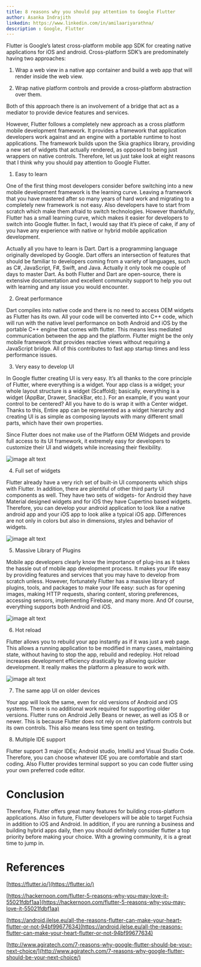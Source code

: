 ```yaml
---
title: 8 reasons why you should pay attention to Google Flutter
author: Asanka Indrajith
linkedin: https://www.linkedin.com/in/amilaariyarathna/
description : Google, Flutter
---
```


Flutter is Google’s latest cross-platform mobile app SDK for creating native applications for iOS and android. Cross-platform SDK’s are predominately having two approaches:

1. Wrap a web view in a native app container and build a web app that will render inside the web view.

2. Wrap native platform controls and provide a cross-platform abstraction over them.

Both of this approach there is an involvement of a bridge that act as a mediator to provide device features and services.

However, Flutter follows a completely new approach as a cross platform mobile development framework. It provides a framework that application developers work against and an engine with a portable runtime to host applications. The framework builds upon the Skia graphics library, providing a new set of widgets that actually rendered, as opposed to being just wrappers on native controls. Therefore, let us just take look at eight reasons that I think why you should pay attention to Google Flutter.

1. Easy to learn

One of the first thing most developers consider before switching into a new mobile development framework is the learning curve. Leaving a framework that you have mastered after so many years of hard work and migrating to a completely new framework is not easy. Also developers have to start from scratch which make them afraid to switch technologies. However thankfully, Flutter has a small learning curve, which makes it easier for developers to switch into Google flutter. In fact, I would say that it’s piece of cake, if any of you have any experience with native or hybrid mobile application development. 

Actually all you have to learn is Dart. Dart is a programming language originally developed by Google. Dart offers an intersection of features that should be familiar to developers coming from a variety of languages, such as C#, JavaScript, F#, Swift, and Java. Actually it only took me couple of days to master Dart. As both Flutter and Dart are open-source, there is extensive documentation and excellent community support to help you out with learning and any issue you would encounter.

2. Great performance

Dart compiles into native code and there is no need to access OEM widgets as Flutter has its own. All your code will be converted into C++ code, which will run with the native level performance on both Android and iOS by the portable C++ engine that comes with flutter. This means less mediated communication between the app and the platform. Flutter might be the only mobile framework that provides reactive views without requiring a JavaScript bridge. All of this contributes to fast app startup times and less performance issues.

3. Very easy to develop UI

In Google flutter creating UI is very easy. It’s all thanks to the core principle of Flutter, where everything is a widget. Your app class is a widget; your whole layout structure is a widget (Scaffold); basically, everything is a widget (AppBar, Drawer, SnackBar, etc.). For an example, if you want your control to be centered? All you have to do is wrap it with a Center widget. Thanks to this, Entire app can be represented as a widget hierarchy and creating UI is as simple as composing layouts with many different small parts, which have their own properties.

Since Flutter does not make use of the Platform OEM Widgets and provide full access to its UI framework, it extremely easy for developers to customize their UI and widgets while increasing their flexibility.

![image alt text](image_0.png)

4. Full set of widgets

Flutter already have a very rich set of built-in UI components which ships with Flutter. In addition, there are plentiful of other third party UI components as well. They have two sets of widgets- for Android they have Material designed widgets and for iOS they have Cupertino based widgets. Therefore, you can develop your android application to look like a native android app and your iOS app to look alike a typical iOS app. Differences are not only in colors but also in dimensions, styles and behavior of widgets.

![image alt text](image_1.png)

5. Massive Library of Plugins

Mobile app developers clearly know the importance of plug-ins as it takes the hassle out of mobile app development process. It makes your life easy by providing features and services that you may have to develop from scratch unless. However, fortunately Flutter has a massive library of plugins, tools, and packages to make your life easy: such as for opening images, making HTTP requests, sharing content, storing preferences, accessing sensors, implementing Firebase, and many more. And Of course, everything supports both Android and iOS.

![image alt text](image_2.png)

6. Hot reload

Flutter allows you to rebuild your app instantly as if it was just a web page. This allows a running application to be modified in many cases, maintaining state, without having to stop the app, rebuild and redeploy. Hot reload increases development efficiency drastically by allowing quicker development. It really makes the platform a pleasure to work with. 

![image alt text](image_3.png)

7. The same app UI on older devices

Your app will look the same, even for old versions of Android and iOS systems. There is no additional work required for supporting older versions. Flutter runs on Android Jelly Beans or newer, as well as iOS 8 or newer. This is because Flutter does not rely on native platform controls but its own controls. This also means less time spent on testing.

8. Multiple IDE support

Flutter support 3 major IDEs; Android studio, IntelliJ and Visual Studio Code. Therefore, you can choose whatever IDE you are comfortable and start coding. Also Flutter provides terminal support so you can code flutter using your own preferred code editor.

# Conclusion

Therefore, Flutter offers great many features for building cross-platform applications. Also in future, Flutter developers will be able to target Fuchsia in addition to iOS and Android. In addition, if you are running a business and building hybrid apps daily, then you should definitely consider flutter a top priority before making your choice. With a growing community, it is a great time to jump in.

# References

[https://flutter.io/](https://flutter.io/)

[https://hackernoon.com/flutter-5-reasons-why-you-may-love-it-55021fdbf1aa](https://hackernoon.com/flutter-5-reasons-why-you-may-love-it-55021fdbf1aa)

[https://android.jlelse.eu/all-the-reasons-flutter-can-make-your-heart-flutter-or-not-94bf99677634](https://android.jlelse.eu/all-the-reasons-flutter-can-make-your-heart-flutter-or-not-94bf99677634)

[http://www.agiratech.com/7-reasons-why-google-flutter-should-be-your-next-choice/](http://www.agiratech.com/7-reasons-why-google-flutter-should-be-your-next-choice/)

